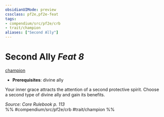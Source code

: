 ```yaml
---
obsidianUIMode: preview
cssclass: pf2e,pf2e-feat
tags:
- compendium/src/pf2e/crb
- trait/champion
aliases: ["Second Ally"]
---
```

# Second Ally  *Feat 8*  
[champion](../../rules/traits/champion.md)  

- **Prerequisites**: divine ally

Your inner grace attracts the attention of a second protective spirit. Choose a second type of divine ally and gain its benefits.

*Source: Core Rulebook p. 113*  
%% #compendium/src/pf2e/crb #trait/champion %%